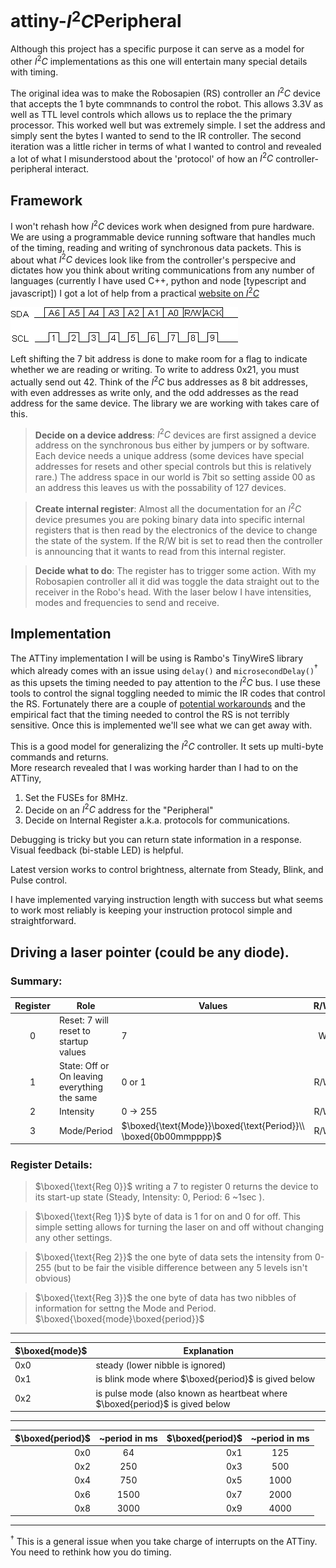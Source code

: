 # attiny-$I^2C$Peripheral

Although this project has a specific purpose it can serve as a model for other $I^2C$ 
implementations as this one will entertain many special details with timing.

The original idea was to make the Robosapien (RS) controller an $I^2C$ device that accepts the 1 byte commnands
to control the robot. This allows 3.3V as well as TTL level controls which allows us to 
replace the the primary processor.  This worked well but was extremely simple. I set the address and simply sent the bytes I wanted to send to the IR controller.  The second iteration was a little richer in terms of what I wanted to control and revealed a lot of what I misunderstood about the 'protocol' of how an $I^2C$ controller-peripheral interact.

## Framework
I won't rehash how $I^2C$ devices work when designed from pure hardware. We are using a programmable device running software that handles much of the timing, reading and writing of synchronous data packets. This is about what $I^2C$ devices look like from the controller's perspecive and dictates how you think about writing communications from any number of languages (currently I have used C++, python and node [typescript and javascript])  I got a lot of help from a practical [website on $I^2C$](https://www.robot-electronics.co.uk/i2c-tutorial)

![Clock Cycles on I2C](include/i2cd.gif)

Left shifting the 7 bit address is done to make room for a flag to indicate whether we are reading or writing. To write to address 0x21, you must actually send out 42. Think of the $I^2C$ bus addresses as 8 bit addresses, with even addresses as write only, and the odd addresses as the read address for the same device. The library we are working with takes care of this.  

>**Decide on a device address**:
$I^2C$ devices are first assigned a device address on the synchronous bus either by jumpers or by software. Each device needs a unique address (some devices have special addresses for resets and other special controls but this is relatively rare.)  The address space in our world is 7bit so setting asside 00 as an address this leaves us with the possability of 127 devices. 

>**Create internal register**:
Almost all the documentation for an $I^2C$ device presumes you are poking binary data into specific internal registers that is then read by the electronics of the device to change the state of the system. If the R/W bit is set to read then the controller is announcing that it wants to read from this internal register.

>**Decide what to do**:
The register has to trigger some action. With my Robosapien controller all it did was toggle the data straight out to the receiver in the Robo's head.  With the laser below I have intensities, modes and frequencies to send and receive.

## Implementation
The ATTiny implementation I will be using is Rambo's TinyWireS library which already comes
with an issue using `delay()` and `microsecondDelay()`$^\dagger$ as this upsets the timing needed to 
pay attention to the $I^2C$ bus.  I use these tools to control the signal toggling needed to mimic
the IR codes that control the RS.  Fortunately there are a couple of 
[potential workarounds](https://github.com/rambo/TinyWire/issues/8) and the 
empirical fact that the timing needed to control the RS is not terribly sensitive. Once
this is implemented we'll see what we can get away with.

This is a good model for generalizing the $I^2C$ controller. It sets up multi-byte commands and returns.  
More research revealed that I was working harder than I had to on the ATTiny,

  1. Set the FUSEs for 8MHz.
  2. Decide on an $I^2C$ address for the "Peripheral"
  3. Decide on Internal Register a.k.a. protocols for communications.

Debugging is tricky but you can return state information in a response.  Visual feedback (bi-stable LED) is helpful.

Latest version works to control brightness, alternate from Steady, Blink, and Pulse control.  

I have implemented varying instruction length with success but what seems to work most reliably is keeping your instruction protocol simple and straightforward.  

## Driving a laser pointer (could be any diode).

### Summary:
|Register| Role |Values|R/W|
|:-:|---|---|:-:|
|0|Reset: 7 will reset to startup values |7|W|
|1|State: Off or On leaving everything the same |0 or 1|R/W|
|2|Intensity| 0 $\rightarrow$ 255 |R/W|
|3|Mode/Period| $\boxed{\text{Mode}}\boxed{\text{Period}}\\ \boxed{0b00mmpppp}$|R/W|

### Register Details:
  > $\boxed{\text{Reg 0}}$ writing a 7 to register 0 returns the device to its start-up state (Steady, Intensity: 0, Period: 6 ~1sec ).
  
  > $\boxed{\text{Reg 1}}$ byte of data is 1 for on and 0 for off. This simple setting allows for turning the laser on and off without changing any other settings.

  > $\boxed{\text{Reg 2}}$ the one byte of data sets the intensity from 0-255 (but to be fair the visible difference between any 5 levels isn't obvious)

  > $\boxed{\text{Reg 3}}$ the one byte of data has two nibbles of information for settng the Mode and Period. $\boxed{\boxed{mode}\boxed{period}}$
---
 |$\boxed{mode}$|Explanation|
 |---|---|
 |0x0|steady (lower nibble is ignored)|
 |0x1|is blink mode where $\boxed{period}$ is gived below|
 |0x2|is pulse mode (also known as heartbeat where $\boxed{period}$ is gived below|
---
 |$\boxed{period}$|~period in ms|$\boxed{period}$|~period in ms|
 |--:|:-:|--:|:-:|
 |0x0|64|0x1|125|
 |0x2|250|0x3|500|
 |0x4|750|0x5|1000|
 |0x6|1500|0x7|2000|
 |0x8|3000|0x9|4000|

---
$^\dagger$ This is a general issue when you take charge of interrupts on the ATTiny. You need to rethink how you do timing.
